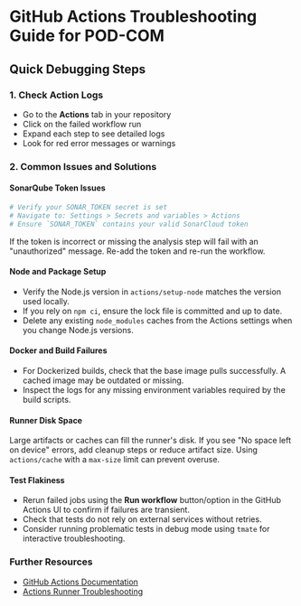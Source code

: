 # GitHub Actions Troubleshooting Guide for POD-COM

## Quick Debugging Steps

### 1. Check Action Logs
- Go to the **Actions** tab in your repository
- Click on the failed workflow run
- Expand each step to see detailed logs
- Look for red error messages or warnings

### 2. Common Issues and Solutions

#### SonarQube Token Issues
```bash
# Verify your SONAR_TOKEN secret is set
# Navigate to: Settings > Secrets and variables > Actions
# Ensure `SONAR_TOKEN` contains your valid SonarCloud token
```
If the token is incorrect or missing the analysis step will fail with an "unauthorized" message. Re-add the token and re-run the workflow.

#### Node and Package Setup
- Verify the Node.js version in `actions/setup-node` matches the version used locally.
- If you rely on `npm ci`, ensure the lock file is committed and up to date.
- Delete any existing `node_modules` caches from the Actions settings when you change Node.js versions.

#### Docker and Build Failures
- For Dockerized builds, check that the base image pulls successfully. A cached image may be outdated or missing.
- Inspect the logs for any missing environment variables required by the build scripts.

#### Runner Disk Space
Large artifacts or caches can fill the runner's disk. If you see "No space left on device" errors, add cleanup steps or reduce artifact size. Using `actions/cache` with a `max-size` limit can prevent overuse.

#### Test Flakiness
- Rerun failed jobs using the **Run workflow** button/option in the GitHub Actions UI to confirm if failures are transient.
- Check that tests do not rely on external services without retries.
- Consider running problematic tests in debug mode using `tmate` for interactive troubleshooting.

### Further Resources
- [GitHub Actions Documentation](https://docs.github.com/actions)
- [Actions Runner Troubleshooting](https://github.com/actions/runner/blob/main/docs/adrs/0257-troubleshooting.md)
